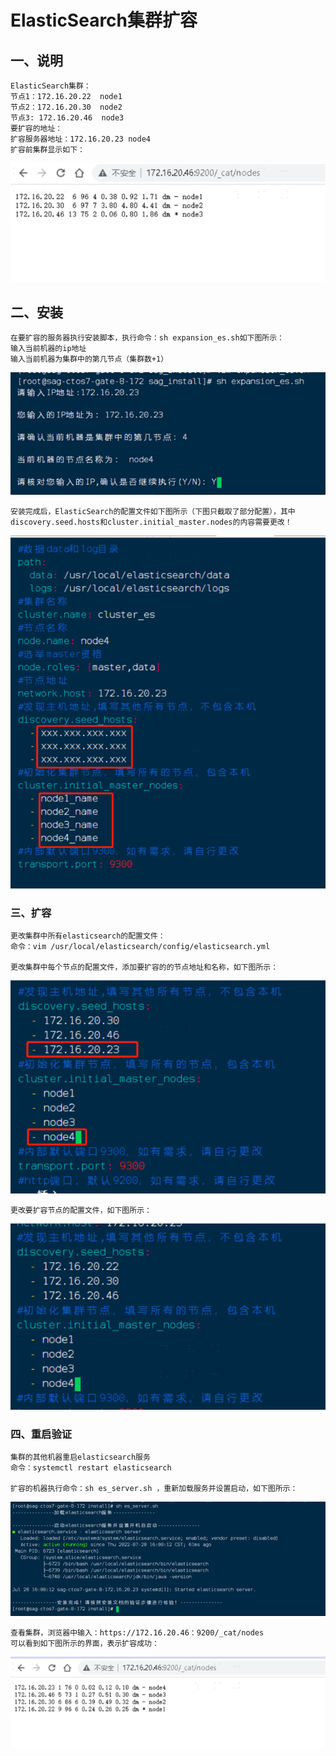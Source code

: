 # ElasticSearch集群扩容

## 一、说明

    ElasticSearch集群：
    节点1：172.16.20.22  node1
    节点2：172.16.20.30  node2
    节点3: 172.16.20.46  node3
    要扩容的地址：
    扩容服务器地址：172.16.20.23 node4
    扩容前集群显示如下：

![img.png](image/img.png)

## 二、安装

    在要扩容的服务器执行安装脚本，执行命令：sh expansion_es.sh如下图所示：
    输入当前机器的ip地址
    输入当前机器为集群中的第几节点（集群数+1）

![img_1.png](image/img_1.png)

    安装完成后，ElasticSearch的配置文件如下图所示（下图只截取了部分配置），其中discovery.seed.hosts和cluster.initial_master.nodes的内容需要更改！

![img_2.png](image/img_2.png)

### 三、扩容

    更改集群中所有elasticsearch的配置文件：
    命令：vim /usr/local/elasticsearch/config/elasticsearch.yml
    
    更改集群中每个节点的配置文件，添加要扩容的的节点地址和名称，如下图所示：

![img_3.png](image/img_3.png)

    更改要扩容节点的配置文件，如下图所示：

![img_4.png](image/img_4.png)

### 四、重启验证

    集群的其他机器重启elasticsearch服务
    命令：systemctl restart elasticsearch
    
    扩容的机器执行命令：sh es_server.sh ，重新加载服务并设置启动，如下图所示：

![img_5.png](image/img_5.png)

    查看集群，浏览器中输入：https://172.16.20.46：9200/_cat/nodes
    可以看到如下图所示的界面，表示扩容成功：

![img_6.png](image/img_6.png)
